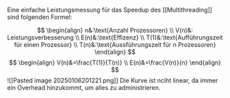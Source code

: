 Eine einfache Leistungsmessung für das Speedup des [[Multithreading]] sind folgenden Formel:

$$
\begin{align}
n&:\text{Anzahl Prozessoren} \\
V(n)&: Leistungsverbesserung \\
E(n)&:\text{Effizenz} \\
T(1)&:\text{Aufführungszeit für einen Prozessor} \\
T(n)&:\text{Aussführungszeit für n Prozessoren}
\end{align}
$$
$$
\begin{align}
V(n)&=\frac{T(1)}{T(n)} \\
E(n)&=\frac{V(n)}{n}
\end{align}
$$
![[Pasted image 20250106201221.png]]
Die Kurve ist nciht linear, da immer ein Overhead hinzukommt, um alles zu administrieren.
